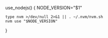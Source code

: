use_nodejs() {
    NODE_VERSION="$1"

    type nvm >/dev/null 2>&1 || . ~/.nvm/nvm.sh
    nvm use "$NODE_VERSION"
}
